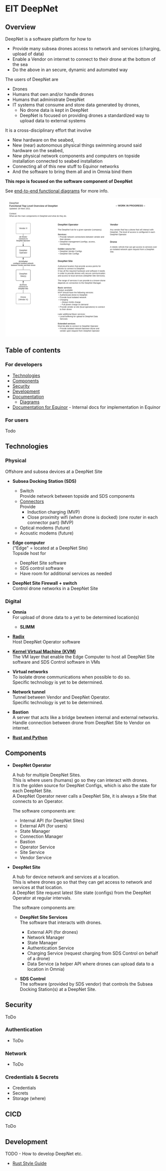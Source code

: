 # EIT DeepNet

## Overview

DeepNet is a software platform for how to

- Provide many subsea drones access to network and services (charging, upload of data)
- Enable a Vendor on internet to connect to their drone at the bottom of the sea
- Do the above in an secure, dynamic and automated way

The users of DeepNet are

- Drones
- Humans that own and/or handle drones
- Humans that administrate DeepNet
- IT systems that consume and store data generated by drones,
  - No drone data is kept in DeepNet
  - DeepNet is focused on providing drones a standardized way to upload data to external systems

It is a cross-disciplinary effort that involve

- New hardware on the seabed,
- New (near) autonomous physical things swimming around said hardware on the seabed,
- New physical network components and computers on topside installation connected to seabed installation
- Connecting all of this new stuff to Equinor networks
- And the software to bring them all and in Omnia bind them

**This repo is focused on the software component of DeepNet**

See [end-to-end functional diagrams](./docs/diagrams/end-to-end/functional) for more info. 

![DeepNet functional diagrams - 1 - DeepNet Top Level Overview](./docs/diagrams/end-to-end/functional/DeepNet%20end-to-end%20functional%20diagrams%20-%201%20-%20DeepNet%20Top%20Level%20Overview.png)


## Table of contents

### For developers

- [Technologies](#Technologies)
- [Components](#components)
- [Security](#security)
- [Development](#development)
- [Documentation](./docs/README.md)
  - [Diagrams](./docs/diagrams/)
- [Documentation for Equinor](https://github.com/equinor/deepnet-internal/) - Internal docs for implementation in Equinor

### For users

Todo


## Technologies

### Physical  

Offshore and subsea devices at a DeepNet Site

- **Subsea Docking Station (SDS)**
  - Switch  
    Provide network between topside and SDS components
  - [Connectors](https://www.bluelogic.no/products/electrical-interfaces/subsea-usb-c-01-500-3000w-)  
    Provide
    - Induction charging (MVP)
    - Close proximity wifi (when drone is docked) (one router in each connector part) (MVP)   
  - Optical modems (future)
  - Acoustic modems (future)

- **Edge computer**    
  ("Edge" = located at a DeepNet Site)  
  Topside host for
  - DeepNet Site software
  - SDS control software
  - Have room for additional services as needed

- **DeepNet Site Firewall + switch**  
  Control drone networks in a DeepNet Site
  

### Digital  

- **Omnia**  
  For upload of drone data to a yet to be determined location(s)
  - **SLIMM**

- **[Radix](https://www.radix.equinor.com/)**  
  Host DeepNet Operator software 

- **[Kernel Virtual Machine (KVM)](https://www.linux-kvm.org/)**  
  The VM layer that enable the Edge Computer to host all DeepNet Site software and SDS Control software in VMs

- **Virtual networks**  
  To isolate drone communications when possible to do so.  
  Specific technology is yet to be determined.

- **Network tunnel**  
  Tunnel between Vendor and DeepNet Operator.  
  Specific technology is yet to be determined.

- **Bastion**  
  A server that acts like a bridge bewteen internal and external networks.  
  Handle connection between drone from DeepNet Site to Vendor on internet.  

- **[Rust and Python](./docs/why-rust.md)**

## Components

- **DeepNet Operator**  

  A hub for multiple DeepNet Sites.  
  This is where users (humans) go so they can interact with drones.  
  It is the golden source for DeepNet Configs, which is also the state for each DeepNet Site.  
  A DeepNet Operator never calls a DeepNet Site, it is always a Site that connects to an Operator.  

  The software components are:

  - Internal API (for DeepNet Sites)
  - External API (for users)
  - State Manager
  - Connection Manager
  - Bastion
  - Operator Service
  - Site Service
  - Vendor Service


- **DeepNet Site**  

  A hub for device network and services at a location.  
  This is where drones go so that they can get access to network and services at that location.  
  A DeepNet Site request latest Site state (configs) from the DeepNet Operator at regular intervals.
  
  The software components are:

  - **DeepNet Site Services**  
    The software that interacts with drones.  

    - External API (for drones)
    - Network Manager
    - State Manager
    - Authentication Service
    - Charging Service (request charging from SDS Control on behalf of a drone)
    - Data Service (a helper API where drones can upload data to a location in Omnia)

  - **SDS Control**  
    The software (provided by SDS vendor) that controls the Subsea Docking Station(s) at a DeepNet Site.  



## Security

ToDo

### Authentication

- ToDo

### Network

- ToDo

### Credentials & Secrets

- Credentials
- Secrets
- Storage (where)


## CICD

ToDo


## Development

TODO - How to develop DeepNet etc.

- [Rust Style Guide](./docs/rust-style.md)
